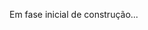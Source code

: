 Em fase inicial de construção...

<!-- todo/ reescrever a readme

//// rascunho ////

User History
///------ a passar a limpo

Backlog:

#Criar o projeto inicial [x]
#Vincular ao repositório e criar branch de desenvolvimento[x]
#Instalar e configurar:
#Helmet[x]
#Eslint[x]
#Prettierrc[x]
#TypeScript[x]
#Jest/TestingLibrary[x]
#Docker/Compose[x]
#Estruturar a arquitetura de pastas[x]
#Configurar a VPS[x]
#Criar componente HelmetComponent[x]
#Criar(vazio) as pages Home[x] / Cardápio[x] / Contato[x] ----- etc === a preencher[ ]
#Criar(vazio) os componentes de NavBar[x] / Footer[x] ---------- etc ===== a preencher[]
#Criar rotas (router)[x]
#Trocar o favicon.ico[x]
#Criar componente de svg[x]
#Criar Mock dos lanches[x]
#Popular Mock dos lanches[x]
#Criar container dos cards[x]
#Criar componente card[x]
#Criar o mock do banner[]
#Finalizar layou da search[x]
#Medias do footer[x]
#Adicionar conteúdo do footer[x]
#Finalizar footer & responsividade do mesmo[x]
#Criar responsividade breakpoint[screen && media  min320px][x]
#Criar parte funcional do componente de Card e typar[x]
#Criar servidor Mongodb com docker [x]
#Criar projeto inicial do brackend com docker e typescript rotas (post e get) [x]
#Criar servidor express com dotenv, cors, mongoose [x]
#Criar e  configurar env [x]
#Criar conexão com o mongo [x]
#Criar controller e funcional de post [x]
#Criar rota get [x]
#Cadastrar lanches no banco de dados [x]
#Criar rota de post [x]
#Criar validações post [x]
#Trazer informações do backend para o front end[x]
#Renderizar informações no component card[x]
#Armazenar dados trazidos em um reducer[]


-
-
-
-
-
-

////////////////////////////////////////
